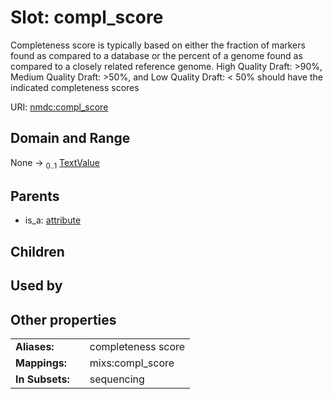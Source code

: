 
# Slot: compl_score


Completeness score is typically based on either the fraction of markers found as compared to a database or the percent of a genome found as compared to a closely related reference genome. High Quality Draft: >90%, Medium Quality Draft: >50%, and Low Quality Draft: < 50% should have the indicated completeness scores

URI: [nmdc:compl_score](https://microbiomedata/meta/compl_score)


## Domain and Range

None &#8594;  <sub>0..1</sub> [TextValue](TextValue.md)

## Parents

 *  is_a: [attribute](attribute.md)

## Children


## Used by


## Other properties

|  |  |  |
| --- | --- | --- |
| **Aliases:** | | completeness score |
| **Mappings:** | | mixs:compl_score |
| **In Subsets:** | | sequencing |

